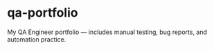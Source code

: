 # qa-portfolio
My QA Engineer portfolio — includes manual testing, bug reports, and automation practice.
